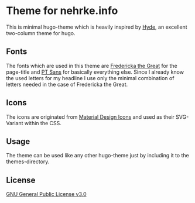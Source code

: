 # Theme for nehrke.info
This is minimal hugo-theme which is heavily inspired by [Hyde](https://github.com/spf13/hyde), an excellent two-column theme for hugo.

## Fonts
The fonts which are used in this theme are [Fredericka the Great](https://fonts.google.com/specimen/Fredericka+the+Great) for the page-title and [PT Sans](https://fonts.google.com/specimen/PT+Sans) for basically everything else.
Since I already know the used letters for my headline I use only the minimal combination of letters needed in the case of Fredericka the Great.

## Icons
The icons are originated from [Material Design Icons](https://materialdesignicons.com/) and used as their SVG-Variant within the CSS.

## Usage
The theme can be used like any other hugo-theme just by including it to the themes-directory.

## License
[GNU General Public License v3.0](./LICENSE)
